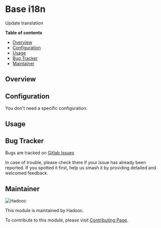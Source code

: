 # Base i18n

Update translation

**Table of contents**

- [Overview](#Overview)
- [Configuration](#configuration)
- [Usage](#usage)
- [Bug Tracker](#bug-tracker)
- [Maintainer](#maintainer)

## Overview

## Configuration

You don't need a specific configuration.

## Usage

## Bug Tracker

Bugs are tracked on [Gitlab Issues](https://gitlab.com/hadooc/odoo/base/issues)

In case of trouble, please check there if your issue has already been reported. If you
spotted it first, help us smash it by providing detailed and welcomed feedback.

## Maintainer

![Hadooc](https://hadooc.com/logo)

This module is maintained by Hadooc.

To contribute to this module, please visit
[Contributing Page](https://gitlab.com/hadooc/extra/wikis/Contributing).
